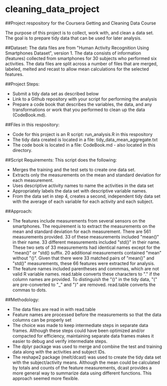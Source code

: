 # cleaning_data_project
##Project respository for the Coursera Getting and Cleaning Data Course

The purpose of this project is to collect, work with, and clean a data set. The goal is to prepare tidy data that can be used for later analysis.

##Dataset:
The data files are from "Human Activity Recognition Using Smartphones Dataset", version 1. The data consists of information (features) collected from smartphones for 30 subjects who performed six activities. The data files are split across a number of files that are merged, labeled, melted and recast to allow mean calculations for the selected features.

##Project Steps:
* Submit a tidy data set as described below
* Link to a Github repository with your script for performing the analysis
* Prepare a code book that describes the variables, the data, and any transformations or work that you performed to clean up the data (CodeBook.md).

##Files in this respository:
* Code for this project is an R script: run_analysis.R in this respository
* The tidy data created is located in a file: tidy_data_mean_aggregate.txt
* The code book is located in a file: CodeBook.md - also located in this directory.

##Script Requirements:
This script does the following:
* Merges the training and the test sets to create one data set.
* Extracts only the measurements on the mean and standard deviation for each measurement. 
* Uses descriptive activity names to name the activities in the data set
* Appropriately labels the data set with descriptive variable names. 
* From the data set in step 4, creates a second, independent tidy data set with the average of each variable for each activity and each subject.

##Approach:
* The features include measurements from several sensors on the smartphones. The requirement is to extract the measurements on the mean and standard deviation for each measurement. There are 561 measurements provided. 33 of these measurements included "mean()" in their name. 33 different measurements included "std()" in their name. These two sets of 33 measurements had identical names except for the "mean()" or "std() suffix. 20 additional measurements contained "mean" without "()". Given that there were 33 matched pairs of "mean()" and "std()" measurements, these 66 features were extracted for analysis.
* The feature names included parentheses and commmas, which are not valid R variable names. read.table converts these characters to "." if the column names are provided. To distinguish the "()" in the tidy data, "(" are pre-converted to "_" and ")" are removed. read.table converts the commas to dots.

##Methodology:
* The data files are read in with read.table
* Feature names are processed before the measurements so that the data columns can be properly set
* The choice was made to keep intermediate steps in separate data frames. Although these steps could have been optimized and/or compacted for efficiency, maintaining separate data frames makes it easier to debug and verify intermediate steps.
* The dplyr package was used to merge and combine the test and training data along with the activities and subject IDs.
* The reshape2 package (melt/dcast) was used to create the tidy data set with the subject/activity means. Although the mean could be calculated by totals and counts of the feature measurements, dcast provides a more general way to summarize data using different functions. This approach seemed more flexible.
